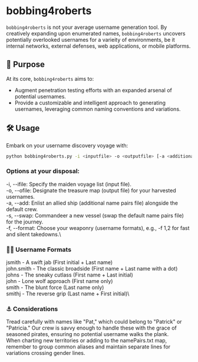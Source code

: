 # bobbing4roberts

`bobbing4roberts` is not your average username generation tool. By creatively expanding upon enumerated names, `bobbing4roberts` uncovers potentially overlooked usernames for a varieity of environments, be it internal networks, external defenses, web applications, or mobile platforms.

## 🎯 Purpose

At its core, `bobbing4roberts` aims to:
- Augment penetration testing efforts with an expanded arsenal of potential usernames.
- Provide a customizable and intelligent approach to generating usernames, leveraging common naming conventions and variations.

## 🛠 Usage

Embark on your username discovery voyage with:

```bash
python bobbing4roberts.py -i <inputfile> -o <outputfile> [-a <additionalfile> | -s <swapfile>] [-f <format numbers>]
```

### Options at your disposal:

-i, --ifile: Specify the maiden voyage list (input file).\
-o, --ofile: Designate the treasure map (output file) for your harvested usernames.\
-a, --add: Enlist an allied ship (additional name pairs file) alongside the default crew.\
-s, --swap: Commandeer a new vessel (swap the default name pairs file) for the journey.\
-f, --format: Choose your weaponry (username formats), e.g., -f 1,2 for fast and silent takedowns.\

### 🏴‍☠️ Username Formats
jsmith - A swift jab (First initial + Last name)\
john.smith - The classic broadside (First name + Last name with a dot)\
johns - The sneaky cutlass (First name + Last initial)\
john - Lone wolf approach (First name only)\
smith - The blunt force (Last name only)\
smithj - The reverse grip (Last name + First initial)\

### ⚓ Considerations
Tread carefully with names like "Pat," which could belong to "Patrick" or "Patricia." Our crew is savvy enough to handle these with the grace of seasoned pirates, ensuring no potential username walks the plank.\
When charting new territories or adding to the namePairs.txt map, remember to group common aliases and maintain separate lines for variations crossing gender lines.
